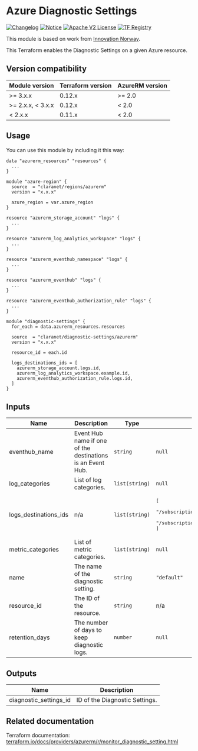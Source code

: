 # Azure Diagnostic Settings
[![Changelog](https://img.shields.io/badge/changelog-release-green.svg)](CHANGELOG.md) [![Notice](https://img.shields.io/badge/notice-copyright-yellow.svg)](NOTICE) [![Apache V2 License](https://img.shields.io/badge/license-Apache%20V2-orange.svg)](LICENSE) [![TF Registry](https://img.shields.io/badge/terraform-registry-blue.svg)](https://registry.terraform.io/modules/claranet/diagnostic-settings/azurerm/)

This module is based on work from [Innovation Norway](https://github.com/InnovationNorway/).

This Terraform enables the Diagnostic Settings on a given Azure resource.

## Version compatibility

| Module version    | Terraform version | AzureRM version |
|-------------------|-------------------|-----------------|
| >= 3.x.x          | 0.12.x            | >= 2.0          |
| >= 2.x.x, < 3.x.x | 0.12.x            | <  2.0          |
| <  2.x.x          | 0.11.x            | <  2.0          |

## Usage

You can use this module by including it this way:
```hcl
data "azurerm_resources" "resources" {
  ...
}

module "azure-region" {
  source  = "claranet/regions/azurerm"
  version = "x.x.x"

  azure_region = var.azure_region
}

resource "azurerm_storage_account" "logs" {
  ...
}

resource "azurerm_log_analytics_workspace" "logs" {
  ...
}

resource "azurerm_eventhub_namespace" "logs" {
  ...
}

resource "azurerm_eventhub" "logs" {
  ...
}

resource "azurerm_eventhub_authorization_rule" "logs" {
  ...
}

module "diagnostic-settings" {
  for_each = data.azurerm_resources.resources

  source  = "claranet/diagnostic-settings/azurerm"
  version = "x.x.x"

  resource_id = each.id

  logs_destinations_ids = [
    azurerm_storage_account.logs.id,
    azurerm_log_analytics_workspace.example.id,
    azurerm_eventhub_authorization_rule.logs.id,
  ]
}
```

## Inputs

| Name | Description | Type | Default | Required |
|------|-------------|------|---------|:--------:|
| eventhub\_name | Event Hub name if one of the destinations is an Event Hub. | `string` | `null` | no |
| log\_categories | List of log categories. | `list(string)` | `null` | no |
| logs\_destinations\_ids | n/a | `list(string)` | <pre>[<br>  "/subscriptions/197703a3-363b-446a-ab2d-c3b7542bb84d/resourceGroups/app-loccitane-xcms-dev-rg/providers/Microsoft.Storage/storageAccounts/filesxcmsloccdevst",<br>  "/subscriptions/197703a3-363b-446a-ab2d-c3b7542bb84d/resourcegroups/run-loccitane-xcms-dev-rg/providers/microsoft.operationalinsights/workspaces/logs-run-loccitane-xcms-euw-dev-log"<br>]</pre> | no |
| metric\_categories | List of metric categories. | `list(string)` | `null` | no |
| name | The name of the diagnostic setting. | `string` | `"default"` | no |
| resource\_id | The ID of the resource. | `string` | n/a | yes |
| retention\_days | The number of days to keep diagnostic logs. | `number` | `null` | no |

## Outputs

| Name | Description |
|------|-------------|
| diagnostic\_settings\_id | ID of the Diagnostic Settings. |

## Related documentation

Terraform documentation: [terraform.io/docs/providers/azurerm/r/monitor_diagnostic_setting.html](https://www.terraform.io/docs/providers/azurerm/r/monitor_diagnostic_setting.html)
